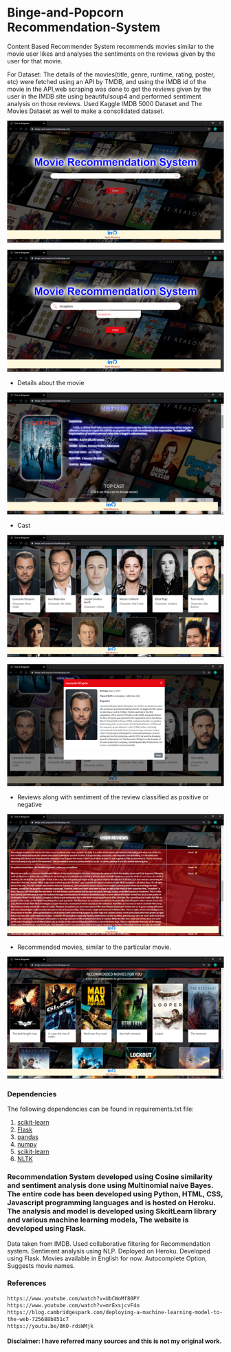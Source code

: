 # Binge-and-Popcorn Recommendation-System

Content Based Recommender System recommends movies similar to the movie user likes and analyses the sentiments on the reviews given by the user for that movie.

For Dataset:
The details of the movies(title, genre, runtime, rating, poster, etc) were fetched using an API by TMDB, and using the IMDB id of the movie in the API,web scraping was done to get the reviews given by the user in the IMDB site using beautifulsoup4 and performed sentiment analysis on those reviews. Used Kaggle IMDB 5000 Dataset and The Movies Dataset as well to make a consolidated dataset. 

<p align='center'>
<img src="https://github.com/yashkhanna1498/Recommendation-System/blob/main/images/Screenshot%20(129).png?raw=true">
</p>

<p align='center'>
<img src="https://github.com/yashkhanna1498/Recommendation-System/blob/main/images/Screenshot%20(130).png?raw=true">
</p>

- Details about the movie 
<p align='center'>
<img src="https://github.com/yashkhanna1498/Recommendation-System/blob/main/images/Screenshot%20(131).png?raw=true">
</p>

- Cast
<p align='center'>
<img src="https://github.com/yashkhanna1498/Recommendation-System/blob/main/images/Screenshot%20(132).png?raw=true">
</p>

<p align='center'>
<img src="https://github.com/yashkhanna1498/Recommendation-System/blob/main/images/Screenshot%20(135).png?raw=true">
</p>


- Reviews along with sentiment of the review classified as positive or negative 

<p align='center'>
<img src="https://github.com/yashkhanna1498/Recommendation-System/blob/main/images/Screenshot%20(133).png?raw=true">
</p>

- Recommended movies, similar to the particular movie.

<p align='center'>
<img src="https://github.com/yashkhanna1498/Recommendation-System/blob/main/images/Screenshot%20(134).png?raw=true">
</p>

  
### Dependencies

The following dependencies can be found in requirements.txt file:

  1. [scikit-learn](https://scikit-learn.org/)
  2. [Flask](https://palletsprojects.com/p/flask/)
  3. [pandas](https://pandas.pydata.org/)
  4. [numpy](http://www.numpy.org/)
  5. [scikit-learn](https://scikit-learn.org/stable/index.html)
  6. [NLTK](https://www.nltk.org/)
  
### Recommendation System developed using Cosine similarity and sentiment analysis done using Multinomial naive Bayes. The entire code has been developed using Python, HTML, CSS, Javascript programming languages and is hosted on Heroku. The analysis and model is developed using SkcitLearn library and various machine learning models, The website is developed using Flask. 
Data taken from IMDB. Used collaborative filtering for Recommendation system. Sentiment analysis using NLP. Deployed on Heroku. Developed using Flask. Movies available in English for now. Autocomplete Option, Suggests movie names.

### References
    https://www.youtube.com/watch?v=UbCWoMf80PY
    https://www.youtube.com/watch?v=mrExsjcvF4o
    https://blog.cambridgespark.com/deploying-a-machine-learning-model-to-the-web-725688b851c7
    https://youtu.be/8KO-rdsWMjk

#### Disclaimer: I have referred many sources and this is not my original work.
